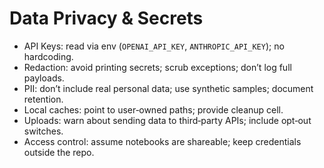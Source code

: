 # Data Privacy & Secrets

- API Keys: read via env (`OPENAI_API_KEY`, `ANTHROPIC_API_KEY`); no hardcoding.
- Redaction: avoid printing secrets; scrub exceptions; don’t log full payloads.
- PII: don’t include real personal data; use synthetic samples; document retention.
- Local caches: point to user‑owned paths; provide cleanup cell.
- Uploads: warn about sending data to third‑party APIs; include opt‑out switches.
- Access control: assume notebooks are shareable; keep credentials outside the repo.


